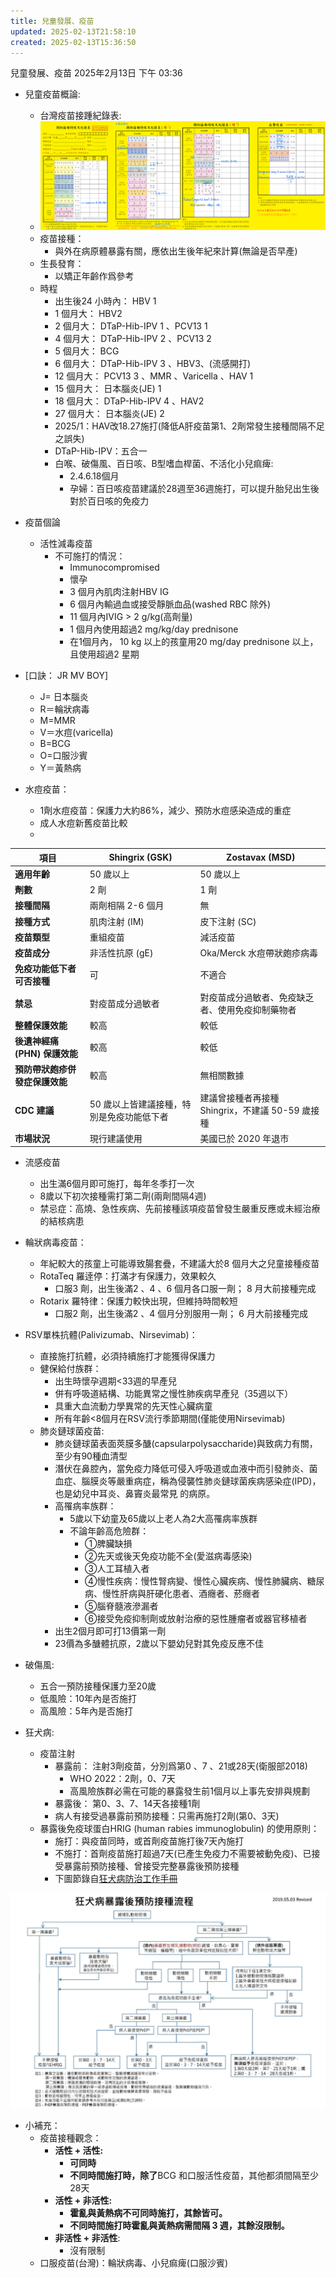 ```yaml
---
title: 兒童發展、疫苗
updated: 2025-02-13T21:58:10
created: 2025-02-13T15:36:50
---
```


兒童發展、疫苗
2025年2月13日
下午 03:36
- 兒童疫苗概論:
  - 台灣疫苗接踵紀錄表:
  - ![image1](../../../resources/0875591197e3422fb0098dc4f8ad5638.png)
  - 疫苗接種：
    - 與外在病原體暴露有關，應依出生後年紀來計算(無論是否早產)
  - 生長發育：
    - 以矯正年齡作爲參考
  - 時程
    - 出生後24 小時內： HBV 1
    - 1 個月大： HBV2
    - 2 個月大： DTaP-Hib-IPV 1 、PCV13 1
    - 4 個月大： DTaP-Hib-IPV 2 、PCV13 2
    - 5 個月大： BCG
    - 6 個月大： DTaP-Hib-IPV 3 、HBV3、(流感開打)
    - 12 個月大： PCV13 3 、MMR 、Varicella 、HAV 1
    - 15 個月大： 日本腦炎(JE) 1
    - 18 個月大： DTaP-Hib-IPV 4 、HAV2
    - 27 個月大： 日本腦炎(JE) 2
    - 2025/1：HAV改18.27施打(降低A肝疫苗第1、2劑常發生接種間隔不足之誤失)
    - DTaP-Hib-IPV：五合一
    - 白喉、破傷風、百日咳、B型嗜血桿菌、不活化小兒痲痺:
      - 2.4.6.18個月
      - 孕婦：百日咳疫苗建議於28週至36週施打，可以提升胎兒出生後對於百日咳的免疫力
- 疫苗個論
  - 活性減毒疫苗
    - 不可施打的情況：
      - Immunocompromised
      - 懷孕
      - 3 個月內肌肉注射HBV IG
      - 6 個月內輸過血或接受靜脈血品(washed RBC 除外)
      - 11 個月內IVIG \> 2 g/kg(高劑量)
      - 1 個月內使用超過2 mg/kg/day prednisone
      - 在1個月內， 10 kg 以上的孩童用20 mg/day prednisone 以上，且使用超過2 星期

- \[口訣： JR MV BOY\]
  - J= 日本腦炎
  - R＝輪狀病毒
  - M=MMR
  - V＝水痘(varicella)
  - B=BCG
  - O=口服沙賓
  - Y＝黃熱病

- 水痘疫苗：
  - 1劑水痘疫苗：保護力大約86%，減少、預防水痘感染造成的重症
  - 成人水痘新舊疫苗比較
  - 
| **項目**                       | **Shingrix (GSK)**                        | **Zostavax (MSD)**                               |
|--------------------------------|-------------------------------------------|--------------------------------------------------|
| **適用年齡**                   | 50 歲以上                                 | 50 歲以上                                        |
| **劑數**                       | 2 劑                                      | 1 劑                                             |
| **接種間隔**                   | 兩劑相隔 2-6 個月                         | 無                                               |
| **接種方式**                   | 肌肉注射 (IM)                             | 皮下注射 (SC)                                    |
| **疫苗類型**                   | 重組疫苗                                  | 減活疫苗                                         |
| **疫苗成分**                   | 非活性抗原 (gE)                           | Oka/Merck 水痘帶狀皰疹病毒                       |
| **免疫功能低下者可否接種**     | 可                                        | 不適合                                           |
| **禁忌**                       | 對疫苗成分過敏者                          | 對疫苗成分過敏者、免疫缺乏者、使用免疫抑制藥物者 |
| **整體保護效能**               | 較高                                      | 較低                                             |
| **後遺神經痛 (PHN) 保護效能**  | 較高                                      | 較低                                             |
| **預防帶狀皰疹併發症保護效能** | 較高                                      | 無相關數據                                       |
| **CDC 建議**                   | 50 歲以上皆建議接種，特別是免疫功能低下者 | 建議曾接種者再接種 Shingrix，不建議 50-59 歲接種 |
| **市場狀況**                   | 現行建議使用                              | 美國已於 2020 年退市                             |

- 流感疫苗
  - 出生滿6個月即可施打，每年冬季打一次
  - 8歲以下初次接種需打第二劑(兩劑間隔4週)
  - 禁忌症：高燒、急性疾病、先前接種該項疫苗曾發生嚴重反應或未經治療的結核病患
- 輪狀病毒疫苗：
  - 年紀較大的孩童上可能導致腸套疊，不建議大於8 個月大之兒童接種疫苗
  - RotaTeq 羅逹停：打滿才有保護力，效果較久
    - 口服3 劑，出生後滿2 、4 、6 個月各口服一劑； 8 月大前接種完成
  - Rotarix 羅特律：保護力較快出現，但維持時間較短
    - 口服2 劑，出生後滿2 、4 個月分別服用一劑； 6 月大前接種完成
- RSV單株抗體(Palivizumab、Nirsevimab)：
  - 直接施打抗體，必須持續施打才能獲得保護力
  - 健保給付族群：
    - 出生時懷孕週期\<33週的早產兒
    - 併有呼吸道結構、功能異常之慢性肺疾病早產兒（35週以下）
    - 具重大血流動力學異常的先天性心臟病童
    - 所有年齡\<8個月在RSV流行季節期間(僅能使用Nirsevimab)
  - 肺炎鏈球菌疫苗:
    - 肺炎鏈球菌表面莢膜多醣(capsularpolysaccharide)與致病力有關，至少有90種血清型
    - 潛伏在鼻腔內，當免疫力降低可侵入呼吸道或血液中而引發肺炎、菌血症、腦膜炎等嚴重病症，稱為侵襲性肺炎鏈球菌疾病感染症(IPD)，也是幼兒中耳炎、鼻竇炎最常見 的病原。
    - 高罹病率族群：
      - 5歲以下幼童及65歲以上老人為2大高罹病率族群
      - 不論年齡高危險群：
        - ①脾臟缺損
        - ②先天或後天免疫功能不全(愛滋病毒感染)
        - ③人工耳植入者
        - ④慢性疾病：慢性腎病變、慢性心臟疾病、慢性肺臟病、糖尿病、慢性肝病與肝硬化患者、酒癮者、菸癮者
        - ⑤腦脊髓液滲漏者
        - ⑥接受免疫抑制劑或放射治療的惡性腫瘤者或器官移植者
    - 出生2個月即可打13價第一劑
    - 23價為多醣體抗原，2歲以下嬰幼兒對其免疫反應不佳

- 破傷風:
  - 五合一預防接種保護力至20歲
  - 低風險：10年內是否施打
  - 高風險：5年內是否施打
- 狂犬病:
  - 疫苗注射
    - 暴露前： 注射3劑疫苗，分別爲第0 、7 、21或28天(衛服部2018)
      - WHO 2022：2劑，0、7天
      - 高風險族群必需在可能的暴露發生前1個月以上事先安排與規劃
    - 暴露後： 第0、3、7、14天各接種1劑
    - 病人有接受過暴露前預防接種：只需再施打2劑(第0、3天)
  - 暴露後免疫球蛋白HRIG (human rabies immunoglobulin) 的使用原則：
    - 施打：與疫苗同時，或首劑疫苗施打後7天內施打
    - 不施打：首劑疫苗施打超過7天(已產生免疫力不需要被動免疫)、已接受暴露前預防接種、曾接受完整暴露後預防接種
    - 下圖節錄自[狂犬病防治工作手冊](https://bit.ly/2GWJQEx)

![image2](../../../resources/d92ce229203843c685a08cea97767156.png)
- 小補充：
  - 疫苗接種觀念：
    - **活性 + 活性:**
      - **可同時**
      - **不同時間施打時，除了**BCG 和口服活性疫苗，其他都須間隔至少28天
    - **活性 + 非活性:**
      - **霍亂與黃熱病不可同時施打，其餘皆可。**
      - **不同時間施打時霍亂與黃熱病需間隔 3 週，其餘沒限制。**
    - **非活性 + 非活性**:
      - 沒有限制
  - 口服疫苗(台灣)：輪狀病毒、小兒痲痺(口服沙賓)
